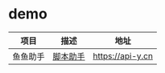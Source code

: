 # demo

| 项目     | 描述                     | 地址             |
| -------- | ------------------------ | ---------------- |
| 鱼鱼助手 | [脚本助手](./other/auto) | https://api-y.cn |
